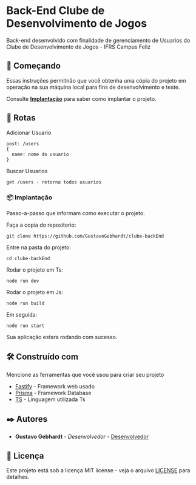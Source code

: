 # Back-End Clube de Desenvolvimento de Jogos

Back-end desenvolvido com finalidade de gerenciamento de Usuarios do Clube de Desenvolvimento de Jogos - IFRS Campus Feliz

## 🚀 Começando

Essas instruções permitirão que você obtenha uma cópia do projeto em operação na sua máquina local para fins de desenvolvimento e teste.

Consulte **[Implantação](#-implanta%C3%A7%C3%A3o)** para saber como implantar o projeto.

## 🚢 Rotas

Adicionar Usuario

```
post: /users
{ 
  name: nome do usuario
}
```

Buscar Usuarios
```
get /users - retorna todos usuarios
```
### 📦 Implantação

Passo-a-passo que informam como executar o projeto.

Faça a copia do repositorio:

```
git clone https://github.com/GustavoGebhardt/clube-backEnd
```

Entre na pasta do projeto:

```
cd clube-backEnd
```

Rodar o projeto em Ts:

```
node run dev
```

Rodar o projeto em Js:

```
node run build
```
Em seguida:

```
node run start
```

Sua aplicação estara rodando com sucesso.

## 🛠️ Construído com

Mencione as ferramentas que você usou para criar seu projeto

* [Fastify](https://fastify.dev/docs/latest/) - Framework web usado
* [Prisma](https://www.prisma.io/docs) - Framework Database
* [TS](https://www.typescriptlang.org/docs/) - Linguagem utilizada Ts

## ✒️ Autores

* **Gustavo Gebhardt** - *Desenvolvedor* - [Desenvolvedor](https://github.com/GustavoGebhardt/)

## 📄 Licença

Este projeto está sob a licença MIT license - veja o arquivo [LICENSE](https://github.com/GustavoGebhardt/clube-backEnd/blob/main/LICENSE) para detalhes.
